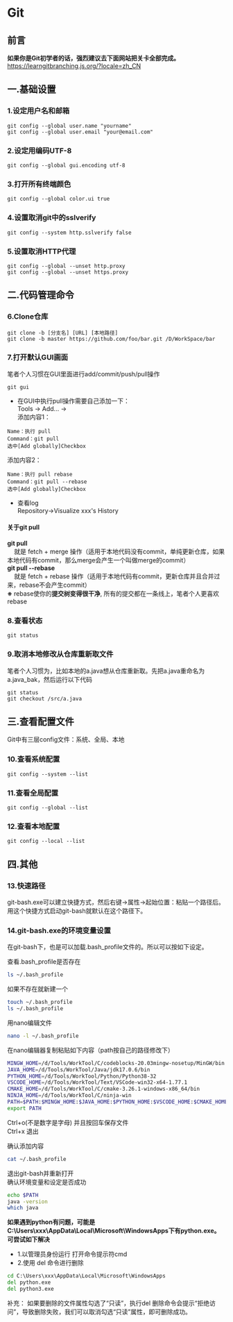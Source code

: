 # Git

## 前言
**如果你是Git初学者的话，强烈建议去下面网站把关卡全部完成。**  
https://learngitbranching.js.org/?locale=zh_CN

## 一.基础设置

### 1.设定用户名和邮箱
```git
git config --global user.name "yourname"
git config --global user.email "your@email.com"
```

### 2.设定用编码UTF-8
```git
git config --global gui.encoding utf-8
```

### 3.打开所有终端颜色
```git
git config --global color.ui true
```

### 4.设置取消git中的sslverify
```git
git config --system http.sslverify false
```

### 5.设置取消HTTP代理
```git
git config --global --unset http.proxy
git config --global --unset https.proxy
```

## 二.代码管理命令

### 6.Clone仓库  
```git
git clone -b [分支名] [URL] [本地路径]
git clone -b master https://github.com/foo/bar.git /D/WorkSpace/bar
```

### 7.打开默认GUI画面  
笔者个人习惯在GUI里面进行add/commit/push/pull操作  
```git
git gui
```
* 在GUI中执行pull操作需要自己添加一下：  
Tools → Add... →  
添加内容1：
```
Name：执行 pull
Command：git pull
选中[Add globally]Checkbox
```
添加内容2：
```
Name：执行 pull rebase
Command：git pull --rebase
选中[Add globally]Checkbox
```
* 查看log  
Repository→Visualize xxx's History

#### 关于git pull
**git pull**  
&nbsp;&nbsp;&nbsp;&nbsp;就是 fetch + merge 操作（适用于本地代码没有commit，单纯更新仓库，如果本地代码有commit，那么merge会产生一个叫做merge的commit）  
**git pull --rebase**  
&nbsp;&nbsp;&nbsp;&nbsp;就是 fetch + rebase 操作（适用于本地代码有commit，更新仓库并且合并过来，rebase不会产生commit）  
**※**&nbsp;rebase使你的**提交树变得很干净**, 所有的提交都在一条线上，笔者个人更喜欢rebase

### 8.查看状态  
```git
git status
```

### 9.取消本地修改从仓库重新取文件  
笔者个人习惯为，比如本地的a.java想从仓库重新取。先把a.java重命名为a.java_bak，然后运行以下代码
```git
git status
git checkout /src/a.java
```

## 三.查看配置文件  

Git中有三层config文件：系统、全局、本地

### 10.查看系统配置
```git
git config --system --list
```

### 11.查看全局配置
```git
git config --global --list
```

### 12.查看本地配置
```git
git config --local --list
```

## 四.其他

### 13.快速路径
git-bash.exe可以建立快捷方式，然后右键→属性→起始位置：粘贴一个路径后。用这个快捷方式启动git-bash就默认在这个路径下。


### 14.git-bash.exe的环境变量设置
在git-bash下，也是可以加载.bash_profile文件的。所以可以按如下设定。

查看.bash_profile是否存在
```bash
ls ~/.bash_profile
```

如果不存在就新建一个
```bash
touch ~/.bash_profile
ls ~/.bash_profile
```

用nano编辑文件
```bash
nano -l ~/.bash_profile
```

在nano编辑器复制粘贴如下内容（path按自己的路径修改下）
```bash
MINGW_HOME=/d/Tools/WorkTool/C/codeblocks-20.03mingw-nosetup/MinGW/bin
JAVA_HOME=/d/Tools/WorkTool/Java/jdk17.0.6/bin
PYTHON_HOME=/d/Tools/WorkTool/Python/Python38-32
VSCODE_HOME=/d/Tools/WorkTool/Text/VSCode-win32-x64-1.77.1
CMAKE_HOME=/d/Tools/WorkTool/C/cmake-3.26.1-windows-x86_64/bin
NINJA_HOME=/d/Tools/WorkTool/C/ninja-win
PATH=$PATH:$MINGW_HOME:$JAVA_HOME:$PYTHON_HOME:$VSCODE_HOME:$CMAKE_HOME:$NINJA_HOME
export PATH
```
Ctrl+o(不是数字是字母) 并且按回车保存文件  
Ctrl+x 退出  

确认添加内容
```bash
cat ~/.bash_profile
```
退出git-bash并重新打开  
确认环境变量和设定是否成功
```bash
echo $PATH
java -version
which java
```
**如果遇到python有问题，可能是C:\Users\xxx\AppData\Local\Microsoft\WindowsApps下有python.exe。可尝试如下解决**
* 1.以管理员身份运行 打开命令提示符cmd
* 2.使用 del 命令进行删除
```cmd
cd C:\Users\xxx\AppData\Local\Microsoft\WindowsApps
del python.exe
del python3.exe
```
补充：
如果要删除的文件属性勾选了“只读”，执行del 删除命令会提示“拒绝访问”，导致删除失败，我们可以取消勾选“只读”属性，即可删除成功。
